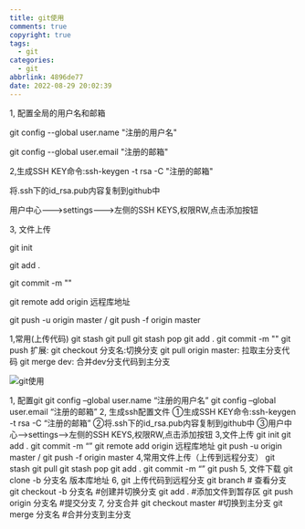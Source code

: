 ```yaml
---
title: git使用
comments: true
copyright: true
tags:
  - git
categories:
  - git
abbrlink: 4896de77
date: 2022-08-29 20:02:39
---
```


1, 配置全局的用户名和邮箱

git config --global user.name "注册的用户名"

git config --global user.email "注册的邮箱"

2,生成SSH KEY命令:ssh-keygen -t rsa -C "注册的邮箱"

将.ssh下的id_rsa.pub内容复制到github中

用户中心--->settings--->左侧的SSH KEYS,权限RW,点击添加按钮

3, 文件上传

git init

git add .

git commit -m ""

git remote add origin 远程库地址

git push -u origin master / git push -f origin master



1,常用(上传代码)
git stash
git pull
git stash pop
git add .
git commit -m ""
git push
扩展:
git checkout 分支名:切换分支
git pull origin master: 拉取主分支代码
git merge dev: 合并dev分支代码到主分支

![git使用](https://img-blog.csdnimg.cn/eb1e2203dd17421ebbf075e02cda5e0c.png)

1, 配置git
git config –global user.name “注册的用户名”
git config –global user.email “注册的邮箱”
2, 生成ssh配置文件
①生成SSH KEY命令:ssh-keygen -t rsa -C “注册的邮箱”
②将.ssh下的id_rsa.pub内容复制到github中
③用户中心—>settings—>左侧的SSH KEYS,权限RW,点击添加按钮
3,文件上传
git init
git add .
git commit -m “”
git remote add origin 远程库地址
git push -u origin master / git push -f origin master
4,常用文件上传（上传到远程分支）
git stash
git pull
git stash pop
git add .
git commit -m “”
git push
5, 文件下载
git clone -b 分支名 版本库地址
6, git 上传代码到远程分支
git branch # 查看分支 
git checkout -b 分支名 #创建并切换分支
git add .  #添加文件到暂存区
git push origin 分支名 #提交分支
7,  分支合并
git checkout master #切换到主分支
git merge 分支名 #合并分支到主分支



